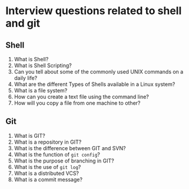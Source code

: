 # Interview questions related to shell and git

## Shell
1. What is Shell?
2. What is Shell Scripting?
3. Can you tell about some of the commonly used UNIX commands on a daily life?
4. What are the different Types of Shells available in a Linux system?
5. What is a file system?
6. How can you create a text file using the command line?
7. How will you copy a file from one machine to other?


## Git
1. What is GIT?
2. What is a repository in GIT?
3. What is the difference between GIT and SVN?
4. What is the function of `git config`?
5. What is the purpose of branching in GIT?
6. What is the use of `git log`?
7. What is a distributed VCS?
8. What is a commit message?